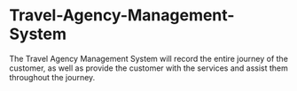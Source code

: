 # Travel-Agency-Management-System
The Travel Agency Management System will record the entire journey of the customer, as well as provide the customer with the services and assist them throughout the journey.
